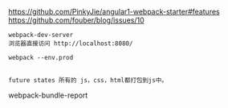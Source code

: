 

https://github.com/PinkyJie/angular1-webpack-starter#features
https://github.com/fouber/blog/issues/10


```
webpack-dev-server
浏览器直接访问 http://localhost:8080/

webpack --env.prod


future states 所有的 js，css，html都打包到js中。
```


webpack-bundle-report
